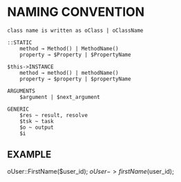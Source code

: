 NAMING CONVENTION
==================================================
	class name is written as oClass | oClassName

	::STATIC
		method → Method() | MethodName()
		property → $Property | $PropertyName

	$this->INSTANCE
		method → method() | methodName()
		property → $property | $propertyName

	ARGUMENTS
		$argument | $next_argument

	GENERIC
		$res ~ result, resolve
		$tsk ~ task
		$o ~ output
		$i

EXAMPLE
-------------------------------------------------
oUser::FirstName($user_id);
$oUser->firstName($user_id);